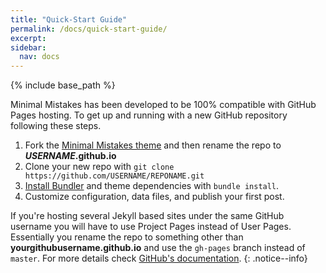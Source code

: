 ```yaml
---
title: "Quick-Start Guide"
permalink: /docs/quick-start-guide/
excerpt:
sidebar:
  nav: docs
---
```


{% include base_path %}

Minimal Mistakes has been developed to be 100% compatible with GitHub Pages hosting. To get up and running with a new GitHub repository following these steps.

1. Fork the [Minimal Mistakes theme](https://github.com/mmistakes/minimal-mistakes/fork) and then rename the repo to **_USERNAME_.github.io**
2. Clone your new repo with `git clone https://github.com/USERNAME/REPONAME.git`
3. [Install Bundler](http://bundler.io) and theme dependencies with `bundle install`.
4. Customize configuration, data files, and publish your first post.

If you're hosting several Jekyll based sites under the same GitHub username you will have to use Project Pages instead of User Pages. Essentially you rename the repo to something other than **yourgithubusername.github.io** and use the `gh-pages` branch instead of `master`. For more details check [GitHub's documentation](https://help.github.com/articles/user-organization-and-project-pages/).
{: .notice--info}